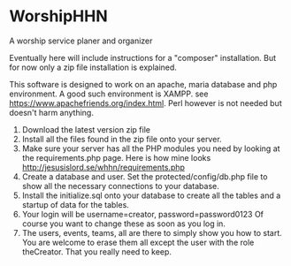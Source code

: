 # WorshipHHN
A worship service planer and organizer

Eventually here will include instructions for a "composer" installation. But for now only a zip file installation is explained.

This software is designed to work on an apache, maria database and php environment.  A good such environment is XAMPP. see https://www.apachefriends.org/index.html. Perl however is not needed but doesn't harm anything.
1. Download the latest version zip file
2. Install all the files found in the zip file onto your server.
3. Make sure your server has all the PHP modules you need by looking at the requirements.php page. Here is how mine looks http://jesusislord.se/whhn/requirements.php
4. Create a database and user. Set the protected/config/db.php file to show all the necessary connections to your database.
5. Install the initialize.sql onto your database to create all the tables and a startup of data for the tables.
6. Your login will be username=creator, password=password0123  Of course you want to change these as soon as you log in.
7. The users, events, teams, all are there to simply show you how to start. You are welcome to erase them all except the user with the role theCreator. That you really need to keep.
